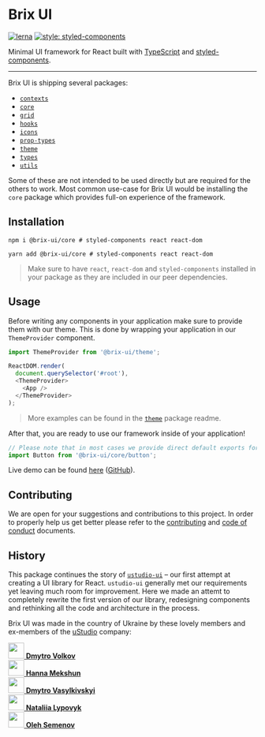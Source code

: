 # Brix UI

[![lerna](https://img.shields.io/badge/maintained%20with-lerna-cc00ff.svg)](https://lerna.js.org/)
[![style: styled-components](https://img.shields.io/badge/style-%F0%9F%92%85%20styled--components-orange.svg?colorB=daa357&colorA=db748e)](https://github.com/styled-components/styled-components)

Minimal UI framework for React built with [TypeScript](https://github.com/microsoft/TypeScript) and [styled-components](https://github.com/styled-components/styled-components).

---

Brix UI is shipping several packages:

- [`contexts`](packages/contexts/README.md)
- [`core`](packages/core/README.md)
- [`grid`](packages/grid/README.md)
- [`hooks`](packages/hooks/README.md)
- [`icons`](packages/icons/README.md)
- [`prop-types`](packages/prop-types/README.md)
- [`theme`](packages/theme/README.md)
- [`types`](packages/types/README.md)
- [`utils`](packages/utils/README.md)

Some of these are not intended to be used directly but are required for the others to work.
Most common use-case for Brix UI would be installing the `core` package which provides full-on experience of the framework.

## Installation

```shell script
npm i @brix-ui/core # styled-components react react-dom
```

```shell script
yarn add @brix-ui/core # styled-components react react-dom
```

> Make sure to have `react`, `react-dom` and `styled-components` installed in your package as they are included in our peer dependencies.

## Usage

Before writing any components in your application make sure to provide them with our theme.
This is done by wrapping your application in our `ThemeProvider` component.

```typescript jsx
import ThemeProvider from '@brix-ui/theme';

ReactDOM.render(
  document.querySelector('#root'),
  <ThemeProvider>
    <App />
  </ThemeProvider>
);
```

> More examples can be found in the [`theme`](packages/theme/README.md) package readme.

After that, you are ready to use our framework inside of your application!

```typescript jsx
// Please note that in most cases we provide direct default exports for better tree-shaking support.
import Button from '@brix-ui/core/button';
```

Live demo can be found [here](https://brix-ui-showcase.vercel.app/) ([GitHub](https://github.com/drizzer14/brix-ui-showcase)).

## Contributing

We are open for your suggestions and contributions to this project. In order to properly help us get better
please refer to the [contributing](CONTRIBUTING.md) and [code of conduct](CODE_OF_CONDUCT.md) documents.

## History

This package continues the story of [`ustudio-ui`](https://github.com/uStudioCompany/ustudio-ui) – our first attempt at creating a UI library for React.
`ustudio-ui` generally met our requirements yet leaving much room for improvement.
Here we made an attemt to completely rewrite the first version of our library, redesigning components and rethinking
all the code and architecture in the process.

Brix UI was made in the country of Ukraine by these lovely members and ex-members
of the [uStudio](https://github.com/uStudioCompany) company:

<div>
    <div>
        <a href="https://github.com/mrrotberry" target="_blank">
            <img src="https://avatars1.githubusercontent.com/u/29091197?s=460&u=97519abf2b9d620bd4d534a5c843dc1910efcbbf&v=4" width="32" />
            <strong>Dmytro Volkov</strong>
        </a>
    </div>
    <div>
        <a href="https://github.com/annisokay97" target="_blank">
            <img src="https://avatars3.githubusercontent.com/u/23137619?s=460&v=4" width="32" />
            <strong>Hanna Mekshun</strong>
        </a>
    </div>
    <div>
        <a href="https://github.com/drizzer14" target="_blank">
            <img src="https://avatars0.githubusercontent.com/u/1790097?s=460&u=b8a51c672422bb0e3b2b922be3bb87bbd197d1fa&v=4" width="32" />
            <strong>Dmytro Vasylkivskyi</strong>
        </a>
    </div> 
   <div>
        <a href="https://github.com/natalia-lypovyk" target="_blank">
            <img src="https://avatars1.githubusercontent.com/u/58652925?s=460&v=4" width="32" />
            <strong>Nataliia Lypovyk</strong>
        </a>
    </div>   
    <div>
        <a href="https://github.com/semenov-ol" target="_blank">
            <img src="https://avatars3.githubusercontent.com/u/56276169?s=460&v=4" width="32" />
            <strong>Oleh Semenov</strong>
        </a>
    </div>
</div>
